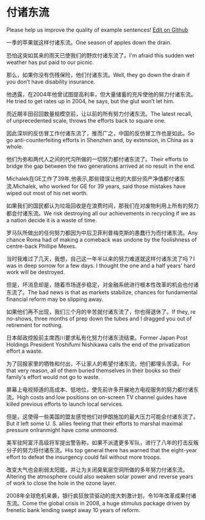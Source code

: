 # 付诸东流

Please help us improve the quality of example sentences! [Edit on Github](https://github.com/jiyushe/jiyu-example-sentence-source/blob/main/chinese/fuzhudongliu.md)

<p><span class="chinese">一季的苹果就这样付诸东流。</span><span class="english">One season of apples down the drain.</span></p>

<p><span class="chinese">恐怕这突如其来的雨天已使我们的野炊付诸东流了。</span><span class="english">I'm afraid this sudden wet weather has put paid to our picnic.</span></p>

<p><span class="chinese">那么，如果你没有伤残保险，他们付诸东流。</span><span class="english">Well, they go down the drain if you don’t have disability insurance.</span></p>

<p><span class="chinese">他透露，在2004年他曾试图提高利率，但大量储蓄的充斥使他的努力付诸东流。</span><span class="english">He tried to get rates up in 2004, he says, but the glut won’t let him.</span></p>

<p><span class="chinese">而近期丰田召回数量规模空前，让以前的所有努力付诸东流。</span><span class="english">The latest recall, of unprecedented scale, throws the efforts back to square one.</span></p>

<p><span class="chinese">因此深圳的反仿冒工作付诸东流了，推而广之，中国的反仿冒工作也是如此。</span><span class="english">So go anti-counterfeiting efforts in Shenzhen and, by extension, in China as a whole.</span></p>

<p><span class="chinese">他们为弥和两代人之间的代沟所做的一切努力都付诸东流了。</span><span class="english">Their efforts to bridge the gap between the two generations arrived at no result in the end.</span></p>

<p><span class="chinese">Michalek在GE工作了39年,他表示,那些错误让他的大部分资产净值都付诸东流.</span><span class="english">Michalek, who worked for GE for 39 years, said those mistakes have wiped out most of his net worth.</span></p>

<p><span class="chinese">如果我们的国民都认为垃圾回收是在浪费时间，那我们在对废物利用上所有的努力都会付诸东流。</span><span class="english">We risk destroying all our achievements in recycling if we as a nation decide it is a waste of time.</span></p>

<p><span class="chinese">罗马队所做出的任何努力都因为中后卫菲利普梅克斯的愚蠢行为而付诸东流。</span><span class="english">Any chance Roma had of making a comeback was undone by the foolishness of centre-back Phillipe Mexes.</span></p>

<p><span class="chinese">当时我难过了几天，我想，自己这一年半以来的努力难道就这样付诸东流了吗？</span><span class="english">I was in deep sorrow for a few days. I thought the one and a half years' hard work will be destroyed.</span></p>

<p><span class="chinese">但是，坏消息却是，随着市场逐步稳定，对金融系统进行根本性改革的机会也付诸东流了。</span><span class="english">The bad news is that as markets stabilize, chances for fundamental financial reform may be slipping away.</span></p>

<p><span class="chinese">如果他们再不出现，我们三个月的辛苦就付诸东流了，你也得退休了。</span><span class="english">If they, re no-shows, three months of prep down the tubes and I dragged you out of retirement for nothing.</span></p>

<p><span class="chinese">日本邮政控股前主席西川要求私有化努力付诸东流结束。</span><span class="english">Former Japan Post Holdings President Yoshifumi Nishikawa calls the end of the privatization effort a waste.</span></p>

<p><span class="chinese">为了回报家里的牺牲和付出，不让家人的希望付诸东流，他们都埋头苦读。</span><span class="english">For that very reason, all of them buried themselves in their books so their family's effort would not go to waste.</span></p>

<p><span class="chinese">屏幕上电视频道的高成本、低地位，使先前许多开展地方电视服务的努力都付诸东流。</span><span class="english">High costs and low positions on on-screen TV channel guides have killed previous efforts to launch local services.</span></p>

<p><span class="chinese">但是，这使得一些美国的盟友感觉他们对伊朗施加的最大压力可能会付诸东流了。</span><span class="english">But it left some U. S. allies feeling that their efforts to marshal maximal pressure onIranmight have come unmoored.</span></p>

<p><span class="chinese">美军驻阿富汗高级将军提出警告称，如果不派遣更多军队，进行了八年的打击反叛分子的努力将付诸东流。</span><span class="english">His top general there has warned that the eight-year effort to defeat the insurgency could fail without more troops.</span></p>

<p><span class="chinese">改变大气也会削弱太阳能，并让为关闭臭氧层空洞所做的多年努力付诸东流。</span><span class="english">Altering the atmosphere could also weaken solar power and reverse years of work to close the hole in the ozone layer.</span></p>

<p><span class="chinese">2008年全球危机来袭，银行疯狂放贷驱动的庞大刺激计划，令10年改革成果付诸东流。</span><span class="english">Come the global crisis in 2008, a huge stimulus package driven by frenetic bank lending swept away 10 years of reform.</span></p>

